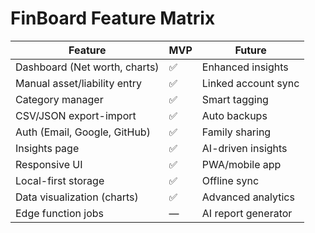 # FinBoard Feature Matrix

| Feature | MVP | Future |
|----------|-----|--------|
| Dashboard (Net worth, charts) | ✅ | Enhanced insights |
| Manual asset/liability entry | ✅ | Linked account sync |
| Category manager | ✅ | Smart tagging |
| CSV/JSON export-import | ✅ | Auto backups |
| Auth (Email, Google, GitHub) | ✅ | Family sharing |
| Insights page | ✅ | AI-driven insights |
| Responsive UI | ✅ | PWA/mobile app |
| Local-first storage | ✅ | Offline sync |
| Data visualization (charts) | ✅ | Advanced analytics |
| Edge function jobs | — | AI report generator |
